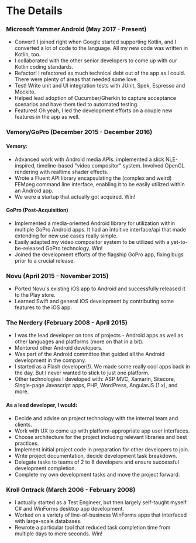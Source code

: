 # The Details

### Microsoft Yammer Android (May 2017 - Present)
- Convert! I joined right when Google started supporting Kotlin, and I converted a lot of code to the language. All my new code was written in Kotlin, too.
- I collaborated with the other senior developers to come up with our Kotlin coding standards.
- Refactor! I refactored as much technical debt out of the app as I could. There were plenty of areas that needed some love.
 - Test! Write unit and UI integration tests with JUnit, Spek, Espresso and Mockito.
 - Helped lead adoption of Cucumber/Gherkin to capture acceptance scenarios and have them tied to automated testing. 
 - Features! Oh yeah, I led the development efforts on a couple new features in the app as well.

### Vemory/GoPro (December 2015 - December 2016)

#### Vemory:
- Advanced work with Android media APIs: implemented a slick NLE-inspired, timeline-based "video compositor" system. Involved OpenGL rendering with realtime shader effects.
- Wrote a Fluent API library encapsulating the (complex and weird) FFMpeg command line interface, enabling it to be easily utilized within an Android app.
- We were a startup that actually got acquired. Win!

#### GoPro (Post-Acquisition)
- Implemented a media-oriented Android library for utilization within multiple GoPro Android apps. It had an intuitive interface/api that made extending for new use cases really simple.
- Easily adapted my video compositor system to be utilized with a yet-to-be-released GoPro technology. Win!
- Joined the development efforts of the flagship GoPro app, fixing bugs prior to a crucial release.

### Novu (April 2015 - November 2015)
- Ported Novu's existing iOS app to Android and successfully released it to the Play store.
- Learned Swift and general iOS development by contributing some features to the iOS app.

### The Nerdery (February 2008 - April 2015)
- I was the lead developer on tons of projects - Android apps as well as other languages and platforms (more on that in a bit).
- Mentored other Android developers.
- Was part of the Android committee that guided all the Android development in the company.
- I started as a Flash developer(!). We made some really cool apps back in the day. But I never wanted to stick to just one platform.
- Other technologies I developed with: ASP MVC, Xamarin, Sitecore, Single-page Javascript apps, PHP, WordPress, AngularJS (1.x), and more.

#### As a lead developer, I would:
- Decide and advise on project technology with the internal team and clients.
- Work with UX to come up with platform-appropriate app user interfaces.
- Choose architecture for the project including relevant libraries and best practices.
- Implement initial project code in preparation for other developers to join.
- Write project documentation, decide development task breakdown.
- Delegate tasks to teams of 2 to 8 developers and ensure successful development completion.
- Complete my own development tasks and move the project forward.

### Kroll Ontrack (March 2006 - February 2008)
- I actually started as a Test Engineer, but then largely self-taught myself C# and WinForms desktop app development.
- Worked on a variety of line-of-business WinForms apps that interfaced with large-scale databases.
- Rewrote a particular tool that reduced task completion time from multiple days to mere seconds. Win!
